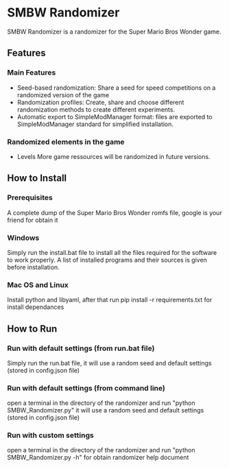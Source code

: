 
# SMBW Randomizer

SMBW Randomizer is a randomizer for the Super Mario Bros Wonder game.

## Features
### Main Features
- Seed-based randomization: Share a seed for speed competitions on a randomized version of the game
- Randomization profiles: Create, share and choose different randomization methods to create different experiments.
- Automatic export to SimpleModManager format: files are exported to SimpleModManager standard for simplified installation.

### Randomized elements in the game
- Levels
More game ressources will be randomized in future versions.


## How to Install

### Prerequisites
A complete dump of the Super Mario Bros Wonder romfs file, google is your friend for obtain it

### Windows
Simply run the install.bat file to install all the files required for the software to work properly. A list of installed programs and their sources is given before installation.

### Mac OS and Linux
Install python and libyaml, after that run pip install -r requirements.txt for install dependances

## How to Run
### Run with default settings (from run.bat file)
Simply run the run.bat file, it will use a random seed and default settings (stored in config.json file)

### Run with default settings (from command line)
open a terminal in the directory of the randomizer and run "python SMBW_Randomizer.py" it will use a random seed and default settings (stored in config.json file)

### Run with custom settings
open a terminal in the directory of the randomizer and run "python SMBW_Randomizer.py -h" for obtain randomizer help document

